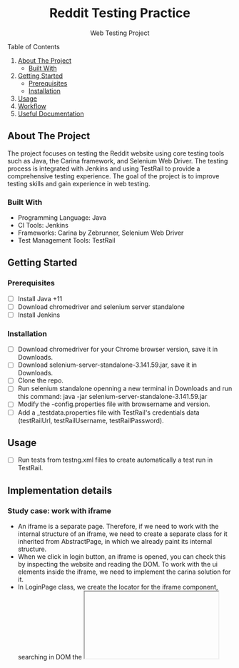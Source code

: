 <!-- PROJECT LOGO -->
<div align="center">
  <h1 align="center">Reddit Testing Practice</h1>
  <p align="center">Web Testing Project</p>
</div>

<!-- TABLE OF CONTENTS -->
  <summary>Table of Contents</summary>
  <ol>
    <li>
      <a href="#about-the-project">About The Project</a>
      <ul>
        <li><a href="#built-with">Built With</a></li>
      </ul>
    </li>
    <li>
      <a href="#getting-started">Getting Started</a>
      <ul>
        <li><a href="#prerequisites">Prerequisites</a></li>
        <li><a href="#installation">Installation</a></li>
      </ul>
    </li>
    <li><a href="#usage">Usage</a></li>
    <li><a href="#workflow">Workflow</a></li>
    <li><a href="#useful documentation">Useful Documentation</a></li>
  </ol>

<!-- ABOUT THE PROJECT -->
## About The Project

The project focuses on testing the Reddit website using core testing tools such as Java, the Carina framework, and Selenium Web Driver. The testing process is integrated with Jenkins and using TestRail to provide a comprehensive testing experience. The goal of the project is to improve testing skills and gain experience in web testing.

### Built With

* Programming Language: Java
* CI Tools: Jenkins
* Frameworks: Carina by Zebrunner, Selenium Web Driver
* Test Management Tools: TestRail

<!-- GETTING STARTED -->
## Getting Started


### Prerequisites

- [ ] Install Java +11
- [ ] Download chromedriver and selenium server standalone
- [ ] Install Jenkins

### Installation
- [ ] Download chromedriver for your Chrome browser version, save it in Downloads.
- [ ] Download selenium-server-standalone-3.141.59.jar, save it in Downloads. 
- [ ] Clone the repo.
- [ ] Run selenium standalone openning a new terminal in Downloads and run this command: java -jar selenium-server-standalone-3.141.59.jar
- [ ] Modify the -config.properties file with browsername and version.
- [ ] Add a _testdata.properties file with TestRail's credentials data (testRailUrl, testRailUsername, testRailPassword).

<!-- USAGE EXAMPLES AND STUDY CASES-->
## Usage

- [ ] Run tests from testng.xml files to create automatically a test run in TestRail.

## Implementation details

### Study case: work with iframe
- An iframe is a separate page. Therefore, if we need to work with the internal structure of an iframe, we need to create a separate class for it inherited from AbstractPage, in which we already paint its internal structure.
- When we click in login button, an iframe is opened, you can check this by inspecting the website and reading the DOM. To work with the ui elements inside the iframe, we need to implement the carina solution for it.
- In LoginPage class, we create the locator for the iframe component, searching in DOM the <iframe> tag, and we create a method to switch to the iframe and be able to work with the elements from it.
```
driver.switchTo().frame(iframe.getElement());
```
### Study case: disable popup notifications
- To disable popup notifications on the LoginTest class, we can use the ChromeOptions to disable them or set it up in the -config.properties file
```
ChromeOptions options=new ChromeOptions();
options.addArguments("--disable-notifications");
```

### Study case: shadow DOM elements
- Elements within a shadow DOM are encapsulated and not directly accessible using standard CSS or XPath selectors. Shadow DOM is often used for encapsulation and styling of web components.
- When we try to find the Shadow DOM elements using Selenium locators, we get NoSuchElementException as it is not directly accessible to the DOM.
- To locate elements within a shadow DOM, we have two options:
1. Using JavaScriptExecutor: create an instance of JavascriptExecutor to implement the method executeScript() using as argument the nested hierarchy of tags until we get the element.  

   We can verify this hierarchy by inspecting the website, go to console and execute the commands and verify the result, if we find a shadow root tag, we use the method shadowRoot() and continue navigating through the DOM. Example: document.querySelector('').shadowRoot.querySelector('').shadowRoot.querySelector('').

   Finally, we can save the result in a WebElement variable and use it in our tests.
   ```
   JavascriptExecutor jse=(JavascriptExecutor) driver;
   WebElement shadowedElement=(WebElement) jse.executeScript("return document.querySelector('shreddit-overlay-display[class=\"theme-beta\"]').shadowRoot.querySelector('shreddit-signup-drawer').shadowRoot.querySelector('shreddit-slotter[slot-name=\"login\"]').shadowRoot.querySelector('#login-username').shadowRoot.querySelector('faceplate-form-helper-text[placeholder=\" \"]').shadowRoot.querySelector('#helper-text')");
   ```
2. Using Selenium WebDriver’s getShadowDom() method.


   [Automate Shadow DOM In Selenium WebDriver](https://www.lambdatest.com/blog/shadow-dom-in-selenium/)
<!-- WORKFLOW -->
## Workflow

1. Check tickets assigned to you defined in the Project Management Tool (e.g. Trello)
2. Check TestRail's test case: preconditions, steps, expected results
3. Create your Feature Branch following naming convention [TCXX]-testName
4. Add components and pages as needed, using Page Object Model Design Pattern
5. Commit your changes, push them to your branch and create a pull request assigning a reviewer
6. Merge changes to master branch

<!-- USEFUL DOCUMENTATION -->
## Useful Documentation

* [Carina Framework](https://zebrunner.github.io/carina/)
* [TestRail](https://support.gurock.com/hc/en-us)
* [Reddit url](https://www.reddit.com/)
* [TestNG](https://testng.org/doc/documentation-main.html)
* [Appium](https://appium.io/docs/en/writing-running-appium/caps/)

